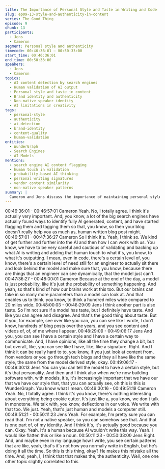 ```yaml
---
title: The Importance of Personal Style and Taste in Writing and Code
slug: ep09-13-style-and-authenticity-in-content
series: The Good Thing
episode: 9
chunk: 13
participants:
  - Jens
  - Cameron
segment: Personal style and authenticity
timecode: 00:46:36:01 – 00:50:33:00
start_time: 00:46:36:01
end_time: 00:50:33:00
speakers:
  - Jens
  - Cameron
topics:
  - AI content detection by search engines
  - Human validation of AI output
  - Personal style and taste in content
  - Brand identity and authenticity
  - Non-native speaker identity
  - AI limitations in creativity
tags:
  - personal-style
  - authenticity
  - ai-detection
  - brand-identity
  - content-quality
  - human-validation
entities:
  - WunderGraph
  - Search Engines
  - AI Models
mentions:
  - search engine AI content flagging
  - human touch in validation
  - probability-based AI thinking
  - personal writing signatures
  - vendor content similarity
  - non-native speaker patterns
summary: |
  Cameron and Jens discuss the importance of maintaining personal style and authenticity in an AI-driven world. They explore how search engines detect AI-generated content, the value of human validation, and the significance of personal taste and brand identity. Jens shares how his non-native English patterns contribute to authenticity.
---
```


00:46:36:01 - 00:46:57:01
Cameron
Yeah. No, I totally agree. I think it's actually very important. And, you know, a lot of the big
search engines have actually found ways to identify fully AI generated, content, and have
started flagging them and tagging them so that, you know, so then your blog doesn't really help
you as much as, human written blog post might.
00:46:57:01 - 00:47:36:27
Cameron
So I think it's. Yeah, I think so. We kind of get further and further into the AI and then how I can
work with us. You know, we have to be very careful and cautious of validating and backing up
what AI is writing and adding that human touch to what it's, you know, to what it's outputting. I
mean, even in code, there's a certain level of, you know, there's a certain level of need still for
an engineer to actually sit there and look behind the model and make sure that, you know,
because there are things that an engineer can see dynamically, that the model just can't.
00:47:36:27 - 00:48:00:01
Cameron
Because at the end of the day, a model is just probability, like it's just the probability of
something happening. And yeah, so that's kind of how our brains work at this too. But our brains
can take in so many more parameters than a model can look at. And that enables us to think,
you know, to think a hundred miles wide compared to 20 miles wide.
00:48:00:03 - 00:48:29:09
Jens
I think another part is also taste. So I'm not sure if a model has taste, but I definitely have taste.
And like you can agree and disagree. And that's the good thing about taste. But if you, for
example, see over like you can, you can see like I wrote, I don't know, hundreds of blog posts
over the years, and you see content and videos of, of, of me where I appear.
00:48:29:09 - 00:49:06:17
Jens
And you, you can see I have a certain style and I have a certain way to communicate. And, I
have opinions, like all the time they change a bit, but but overall, like, you can see like I have,
like, like a signature. Right. And I think it can be really hard to to, you know, if you just look at
content from, from vendors or you go through tech blogs and they all have like the same style,
the same from the model derived style, okay.
00:49:06:17 - 00:49:30:13
Jens
You can you can tell the model to have a certain style, but it's that personality. And then and I
think also when we're now building software with, with models, it's, it's increasingly important
that we have our that we have our style that, that you can actually see, oh this is this is
WunderGraph. You know what I mean.
00:49:30:16 - 00:49:51:19
Cameron
Yeah. No, I totally agree. I think it's you know, there's nothing interesting about everything being
cookie cutter. It's just like a, you know, we don't talk in monotone. We talk with, you know,
deflections in our voice. We write with that too. We just. Yeah, that's just human and models a
computer still.
00:49:51:21 - 00:50:11:23
Jens
Yeah. For example, I'm pretty sure you can read that. I'm not a native speaker, so you can
somehow see that. And that is one part of, of my identity. And I think it's, it's actually good
because you can. Okay. Yeah. It's a human because AI wouldn't write this way. Yeah. I would
like flatten this or like a noun.
00:50:11:23 - 00:50:33:00
Jens
Right. And, and maybe even in my language how I write, you see certain patterns that are like,
yeah, that's it's not how you normally write in English, but he's doing it all the time. So this is this
thing, okay? He makes this mistake all the time. And, yeah, I, I think that that makes the, the
authenticity. Well, one one other topic slightly correlated to this.